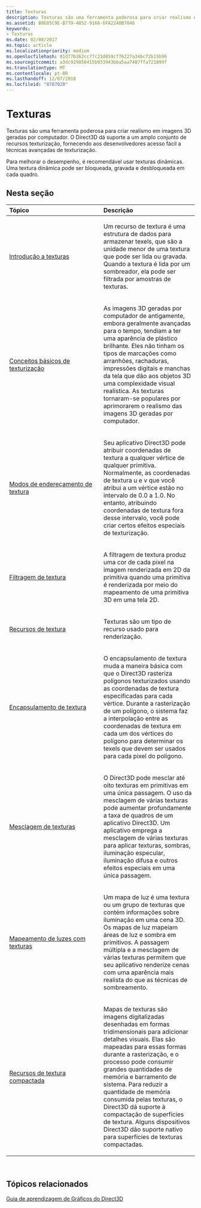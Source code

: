 ```yaml
---
title: Texturas
description: Texturas são uma ferramenta poderosa para criar realismo em imagens 3D geradas por computador. O Direct3D dá suporte a um amplo conjunto de recursos texturização, fornecendo aos desenvolvedores acesso fácil a técnicas avançadas de texturização.
ms.assetid: B9E85C9E-B779-4852-9166-6FA2240B7046
keywords:
- Texturas
ms.date: 02/08/2017
ms.topic: article
ms.localizationpriority: medium
ms.openlocfilehash: 81d77b262cc77c23d859cf76227a34bc72b15b96
ms.sourcegitcommit: a3dc929858415b933943bba5aa7487ffa721899f
ms.translationtype: MT
ms.contentlocale: pt-BR
ms.lasthandoff: 12/07/2018
ms.locfileid: "8787020"
---
```

# <a name="textures"></a>Texturas


Texturas são uma ferramenta poderosa para criar realismo em imagens 3D geradas por computador. O Direct3D dá suporte a um amplo conjunto de recursos texturização, fornecendo aos desenvolvedores acesso fácil a técnicas avançadas de texturização.

Para melhorar o desempenho, é recomendável usar texturas dinâmicas. Uma textura dinâmica pode ser bloqueada, gravada e desbloqueada em cada quadro.

## <a name="span-idin-this-sectionspanin-this-section"></a><span id="in-this-section"></span>Nesta seção


<table>
<colgroup>
<col width="50%" />
<col width="50%" />
</colgroup>
<thead>
<tr class="header">
<th align="left">Tópico</th>
<th align="left">Descrição</th>
</tr>
</thead>
<tbody>
<tr class="odd">
<td align="left"><p><a href="introduction-to-textures.md">Introdução a texturas</a></p></td>
<td align="left"><p>Um recurso de textura é uma estrutura de dados para armazenar texels, que são a unidade menor de uma textura que pode ser lida ou gravada. Quando a textura é lida por um sombreador, ela pode ser filtrada por amostras de texturas.</p></td>
</tr>
<tr class="even">
<td align="left"><p><a href="basic-texturing-concepts.md">Conceitos básicos de texturização</a></p></td>
<td align="left"><p>As imagens 3D geradas por computador de antigamente, embora geralmente avançadas para o tempo, tendiam a ter uma aparência de plástico brilhante. Eles não tinham os tipos de marcações como arranhões, rachaduras, impressões digitais e manchas da tela que dão aos objetos 3D uma complexidade visual realística. As texturas tornaram-se populares por aprimorarem o realismo das imagens 3D geradas por computador.</p></td>
</tr>
<tr class="odd">
<td align="left"><p><a href="texture-addressing-modes.md">Modos de endereçamento de textura</a></p></td>
<td align="left"><p>Seu aplicativo Direct3D pode atribuir coordenadas de textura a qualquer vértice de qualquer primitiva. Normalmente, as coordenadas de textura u e v que você atribui a um vértice estão no intervalo de 0.0 a 1.0. No entanto, atribuindo coordenadas de textura fora desse intervalo, você pode criar certos efeitos especiais de texturização.</p></td>
</tr>
<tr class="even">
<td align="left"><p><a href="texture-filtering.md">Filtragem de textura</a></p></td>
<td align="left"><p>A filtragem de textura produz uma cor de cada pixel na imagem renderizada em 2D da primitiva quando uma primitiva é renderizada por meio do mapeamento de uma primitiva 3D em uma tela 2D.</p></td>
</tr>
<tr class="odd">
<td align="left"><p><a href="texture-resources.md">Recursos de textura</a></p></td>
<td align="left"><p>Texturas são um tipo de recurso usado para renderização.</p></td>
</tr>
<tr class="even">
<td align="left"><p><a href="texture-wrapping.md">Encapsulamento de textura</a></p></td>
<td align="left"><p>O encapsulamento de textura muda a maneira básica com que o Direct3D rasteriza polígonos texturizados usando as coordenadas de textura especificadas para cada vértice. Durante a rasterização de um polígono, o sistema faz a interpolação entre as coordenadas de textura em cada um dos vértices do polígono para determinar os texels que devem ser usados para cada pixel do polígono.</p></td>
</tr>
<tr class="odd">
<td align="left"><p><a href="texture-blending.md">Mesclagem de texturas</a></p></td>
<td align="left"><p>O Direct3D pode mesclar até oito texturas em primitivas em uma única passagem. O uso da mesclagem de várias texturas pode aumentar profundamente a taxa de quadros de um aplicativo Direct3D. Um aplicativo emprega a mesclagem de várias texturas para aplicar texturas, sombras, iluminação especular, iluminação difusa e outros efeitos especiais em uma única passagem.</p></td>
</tr>
<tr class="even">
<td align="left"><p><a href="light-mapping-with-textures.md">Mapeamento de luzes com texturas</a></p></td>
<td align="left"><p>Um mapa de luz é uma textura ou um grupo de texturas que contém informações sobre iluminação em uma cena 3D. Os mapas de luz mapeiam áreas de luz e sombra em primitivos. A passagem múltipla e a mesclagem de várias texturas permitem que seu aplicativo renderize cenas com uma aparência mais realista do que as técnicas de sombreamento.</p></td>
</tr>
<tr class="odd">
<td align="left"><p><a href="compressed-texture-resources.md">Recursos de textura compactada</a></p></td>
<td align="left"><p>Mapas de texturas são imagens digitalizadas desenhadas em formas tridimensionais para adicionar detalhes visuais. Elas são mapeadas para essas formas durante a rasterização, e o processo pode consumir grandes quantidades de memória e barramento de sistema. Para reduzir a quantidade de memória consumida pelas texturas, o Direct3D dá suporte à compactação de superfícies de textura. Alguns dispositivos Direct3D dão suporte nativo para superfícies de texturas compactadas.</p></td>
</tr>
</tbody>
</table>

 

## <a name="span-idrelated-topicsspanrelated-topics"></a><span id="related-topics"></span>Tópicos relacionados


[Guia de aprendizagem de Gráficos do Direct3D](index.md)

 

 




